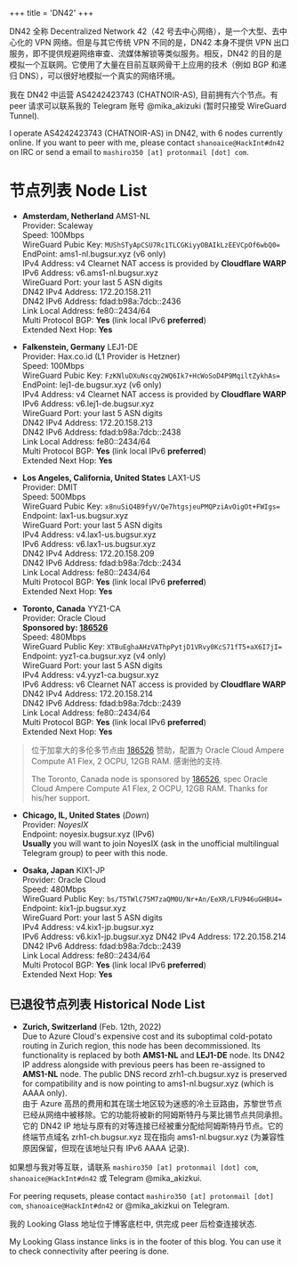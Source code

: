 +++
title = 'DN42'
+++

DN42 全称 Decentralized Network 42（42 号去中心网络），是一个大型、去中心化的 VPN 网络。但是与其它传统 VPN 不同的是，DN42 本身不提供 VPN 出口服务，即不提供规避网络审查、流媒体解锁等类似服务。相反，DN42 的目的是模拟一个互联网。它使用了大量在目前互联网骨干上应用的技术（例如 BGP 和递归 DNS），可以很好地模拟一个真实的网络环境。

我在 DN42 中运营 AS4242423743 (CHATNOIR-AS), 目前拥有六个节点。有 peer 请求可以联系我的 Telegram 账号 @mika_akizuki (暂时只接受 WireGuard Tunnel).

I operate AS4242423743 (CHATNOIR-AS) in DN42, with 6 nodes currently online. If you want to peer with me, please contact `shanoaice@HackInt#dn42` on IRC or send a email to `mashiro350 [at] protonmail [dot] com`.

# 节点列表 Node List

- **Amsterdam, Netherland** AMS1-NL  
  Provider: Scaleway  
  Speed: 100Mbps  
  WireGuard Pubic Key: `MUShSTyApCSU7Rc1TLCGKiyyOBAIkLzEEVCpOf6wbQ0=`  
  EndPoint: ams1-nl.bugsur.xyz (v6 only)  
  IPv4 Address: v4 Clearnet NAT access is provided by **Cloudflare WARP**  
  IPv6 Address: v6.ams1-nl.bugsur.xyz  
  WireGuard Port: your last 5 ASN digits  
  DN42 IPv4 Address: 172.20.158.211  
  DN42 IPv6 Address: fdad:b98a:7dcb::2436  
  Link Local Address: fe80::2434/64  
  Multi Protocol BGP: **Yes** (link local IPv6 **preferred**)  
  Extended Next Hop: **Yes**  

- **Falkenstein, Germany** LEJ1-DE  
  Provider: Hax.co.id (L1 Provider is Hetzner)  
  Speed: 100Mbps  
  WireGuard Pubic Key: `FzKNluDXuNscqy2WQ6Ik7+HcWoSoD4P9MqiltZykhAs=`  
  EndPoint: lej1-de.bugsur.xyz (v6 only)  
  IPv4 Address: v4 Clearnet NAT access is provided by **Cloudflare WARP**  
  IPv6 Address: v6.lej1-de.bugsur.xyz  
  WireGuard Port: your last 5 ASN digits  
  DN42 IPv4 Address: 172.20.158.213  
  DN42 IPv6 Address: fdad:b98a:7dcb::2438  
  Link Local Address: fe80::2434/64  
  Multi Protocol BGP: **Yes** (link local IPv6 **preferred**)  
  Extended Next Hop: **Yes**  

- **Los Angeles, California, United States** LAX1-US  
  Provider: DMIT  
  Speed: 500Mbps  
  WireGuard Pubic Key: `x8nuSiQ4B9fyV/Qe7htgsjeuPMQPziAvOigOt+FWIgs=`  
  Endpoint: lax1-us.bugsur.xyz  
  WireGuard Port: your last 5 ASN digits  
  IPv4 Address: v4.lax1-us.bugsur.xyz  
  IPv6 Address: v6.lax1-us.bugsur.xyz  
  DN42 IPv4 Address: 172.20.158.209  
  DN42 IPv6 Address: fdad:b98a:7dcb::2434  
  Link Local Address: fe80::2434/64  
  Multi Protocol BGP: **Yes** (link local IPv6 **preferred**)  
  Extended Next Hop: **Yes**

- **Toronto, Canada** YYZ1-CA  
  Provider: Oracle Cloud  
  **Sponsored by: [186526](https://net.186526.xyz)**  
  Speed: 480Mbps  
  WireGuard Public Key: `XTBuEghaAHzVAThpPytjD1VRvy0KcS71fT5+aX6I7jI=`  
  Endpoint: yyz1-ca.bugsur.xyz (v4 only)  
  WireGuard Port: your last 5 ASN digits  
  IPv4 Address: v4.yyz1-ca.bugsur.xyz  
  IPv6 Address: v6 Clearnet NAT access is provided by **Cloudflare WARP**  
  DN42 IPv4 Address: 172.20.158.214  
  DN42 IPv6 Address: fdad:b98a:7dcb::2439  
  Link Local Address: fe80::2434/64  
  Multi Protocol BGP: **Yes** (link local IPv6 **preferred**)  
  Extended Next Hop: **Yes**

> 位于加拿大的多伦多节点由 [186526](https://net.168526.xyz) 赞助，配置为 Oracle Cloud Ampere Compute A1 Flex, 2 OCPU, 12GB RAM. 感谢他的支持.
>
> The Toronto, Canada node is sponsored by [186526](https://net.168526.xyz), spec Oracle Cloud Ampere Compute A1 Flex, 2 OCPU, 12GB RAM. Thanks for his/her support.

- **Chicago, IL, United States** (*Down*)  
  Provider: *NoyesIX*  
  Endpoint: noyesix.bugsur.xyz (IPv6)  
  **Usually** you will want to join NoyesIX (ask in the unofficial multilingual Telegram group) to peer with this node.  

- **Osaka, Japan** KIX1-JP  
  Provider: Oracle Cloud  
  Speed: 480Mbps  
  WireGuard Public Key: `bs/T5TWlC75M7zaQM0U/Nr+An/EeXR/LFU946uGHBU4=`  
  Endpoint: kix1-jp.bugsur.xyz  
  WireGuard Port: your last 5 ASN digits  
  IPv4 Address: v4.kix1-jp.bugsur.xyz  
  IPv6 Address: v6.kix1-jp.bugsur.xyz
  DN42 IPv4 Address: 172.20.158.214  
  DN42 IPv6 Address: fdad:b98a:7dcb::2439  
  Link Local Address: fe80::2434/64  
  Multi Protocol BGP: **Yes** (link local IPv6 **preferred**)  
  Extended Next Hop: **Yes**

## 已退役节点列表 Historical Node List

- **Zurich, Switzerland** (Feb. 12th, 2022)  
  Due to Azure Cloud's expensive cost and its suboptimal cold-potato routing in Zurich region, this node has been decommissioned. Its functionality is replaced by both **AMS1-NL** and **LEJ1-DE** node. Its DN42 IP address alongside with previous peers has been re-assigned to **AMS1-NL** node. The public DNS record zrh1-ch.bugsur.xyz is preserved for compatibility and is now pointing to ams1-nl.bugsur.xyz (which is AAAA only).  
  由于 Azure 高昂的费用和其在瑞士地区较为迷惑的冷土豆路由，苏黎世节点已经从网络中被移除。它的功能将被新的阿姆斯特丹与莱比锡节点共同承担。它的 DN42 IP 地址与原有的对等连接已经被重分配给阿姆斯特丹节点。它的终端节点域名 zrh1-ch.bugsur.xyz 现在指向 ams1-nl.bugsur.xyz (为兼容性原因保留，但现在该地址只有 IPv6 AAAA 记录).

如果想与我对等互联，请联系 `mashiro350 [at] protonmail [dot] com`, `shanoaice@HackInt#dn42` 或 Telegram @mika_akizkui.

For peering requsets, please contact `mashiro350 [at] protonmail [dot] com`, `shanoaice@HackInt#dn42` or @mika_akizkui on Telegram.

我的 Looking Glass 地址位于博客底栏中, 供完成 peer 后检查连接状态.

My Looking Glass instance links is in the footer of this blog. You can use it to check connectivity after peering is done.
